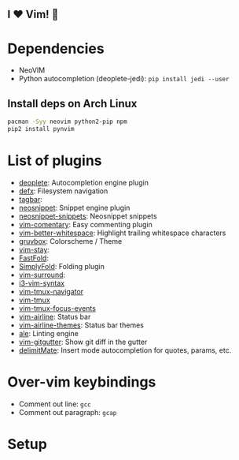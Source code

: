 I :heart: Vim! :metal:
------------------------------

# Dependencies

- NeoVIM
- Python autocompletion (deoplete-jedi): `pip install jedi --user`

## Install deps on Arch Linux

```bash
pacman -Syy neovim python2-pip npm
pip2 install pynvim
```

# List of plugins

- [deoplete](https://github.com/Shougo/deoplete.nvim): Autocompletion engine plugin
- [defx](https://github.com/Shougo/defx.nvim): Filesystem navigation
- [tagbar](https://github.com/majutsushi/tagbar):
- [neosnippet](https://github.com/Shougo/neosnippet.nvim): Snippet engine plugin
- [neosnippet-snippets](https://github.com/Shougo/neosnippet-snippets): Neosnippet snippets
- [vim-comentary](https://github.com/tpope/vim-commentary): Easy commenting plugin
- [vim-better-whitespace](https://github.com/ntpeters/vim-better-whitespace): Highlight trailing whitespace characters
- [gruvbox](https://github.com/morhetz/gruvbox): Colorscheme / Theme
- [vim-stay](https://github.com/zhimsel/vim-stay/):
- [FastFold](https://github.com/Konfekt/FastFold):
- [SimplyFold](https://github.com/tmhedberg/SimpylFold): Folding plugin
- [vim-surround](https://github.com/tpope/vim-surround):
- [i3-vim-syntax](https://github.com/PotatoesMaster/i3-vim-syntax)
- [vim-tmux-navigator](https://github.com/christoomey/vim-tmux-navigator)
- [vim-tmux](https://github.com/tmux-plugins/vim-tmux)
- [vim-tmux-focus-events](https://github.com/tmux-plugins/vim-tmux-focus-events)
- [vim-airline](https://github.com/vim-airline/vim-airline): Status bar
- [vim-airline-themes](https://github.com/vim-airline/vim-airline-themes): Status bar themes
- [ale](https://github.com/w0rp/ale): Linting engine
- [vim-gitgutter](https://github.com/airblade/vim-gitgutter): Show git diff in the gutter
- [delimitMate](https://github.com/Raimondi/delimitMate): Insert mode autocompletion for quotes, params, etc.


# Over-vim keybindings

- Comment out line: `gcc`
- Comment out paragraph: `gcap`


# Setup
